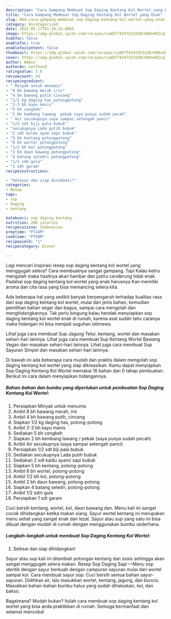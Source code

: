 ```yaml
---
description: "Cara Gampang Membuat Sop Daging Kentang Kol Wortel yang Enak"
title: "Cara Gampang Membuat Sop Daging Kentang Kol Wortel yang Enak"
slug: 964-cara-gampang-membuat-sop-daging-kentang-kol-wortel-yang-enak
category: Uncategorized
date: 2022-05-17T01:26:24.098Z
image: https://img-global.cpcdn.com/recipes/cadbff4347d232d0/680x482cq70/sop-daging-kentang-kol-wortel-foto-resep-utama.jpg
hideToc: false
enableToc: true
enableTocContent: false
thumbnail: https://img-global.cpcdn.com/recipes/cadbff4347d232d0/680x482cq70/sop-daging-kentang-kol-wortel-foto-resep-utama.jpg
cover: https://img-global.cpcdn.com/recipes/cadbff4347d232d0/680x482cq70/sop-daging-kentang-kol-wortel-foto-resep-utama.jpg
author: Admin
authorAv: notfound
ratingvalue: 3.8
reviewcount: 24
recipeingredient:
- " Minyak untuk menumis"
- "8 bh bawang merah iris"
- "4 bh bawang putih cincang"
- "1/2 kg daging has potongpotong"
- "2-3 bh kayu manis"
- "5 bh cengkeh"
- "2 bh kembang lawang  pekak saya punya sudah pecah"
- " Air secukupnya saya sampai setengah panci"
- "1/2 sdt biji pala bubuk"
- "secukupnya Lada putih bubuk"
- "2 sdt kaldu ayam sapi bubuk"
- "5 bh kentang potongpotong"
- "8 bh wortel potongpotong"
- "1/2 bh kol potongpotong"
- "2 bh daun bawang potongpotong"
- "4 batang seledri potongpotong"
- "1/2 sdm gula"
- "1 sdt garam"
recipeinstructions:

- "Selesai dan siap dinikmati!"
categories:
- Resep
tags:
- sop
- daging
- kentang

katakunci: sop daging kentang 
nutrition: 280 calories
recipecuisine: Indonesian
preptime: "PT24M"
cooktime: "PT59M"
recipeyield: "1"
recipecategory: Dinner

---
```



Lagi mencari inspirasi resep sop daging kentang kol wortel yang menggugah selera? Cara membuatnya sangat gampang. Tapi Kalau keliru mengolah maka hasilnya akan hambar dan justru cenderung tidak enak. Padahal sop daging kentang kol wortel yang enak harusnya Kan memiliki aroma dan cita rasa yang bisa memancing selera kita.


Ada beberapa hal yang sedikit banyak berpengaruh terhadap kualitas rasa dari sop daging kentang kol wortel, mulai dari jenis bahan, kemudian pemilihan bahan segar dan bagus, sampai cara mengolah dan menghidangkannya. Tak perlu bingung kalau hendak menyiapkan sop daging kentang kol wortel enak di rumah, karena asal sudah tahu caranya maka hidangan ini bisa menjadi suguhan istimewa.

Lihat juga cara membuat Sup Jagung Telur, kentang, wortel dan masakan sehari-hari lainnya. Lihat juga cara membuat Sup Kentang Wortel Bawang Vegan dan masakan sehari-hari lainnya. Lihat juga cara membuat Sup Sayuran Simpel dan masakan sehari-hari lainnya.


Di bawah ini ada beberapa cara mudah dan praktis dalam mengolah sop daging kentang kol wortel yang siap dikreasikan. Kamu dapat menyiapkan Sop Daging Kentang Kol Wortel memakai 18 bahan dan 0 tahap pembuatan. Berikut ini cara dalam menyiapkan hidangannya.

<!--inarticleads1-->

##### Bahan-bahan dan bumbu yang diperlukan untuk pembuatan Sop Daging Kentang Kol Wortel:

1. Persiapkan  Minyak untuk menumis
1. Ambil 8 bh bawang merah, iris
1. Ambil 4 bh bawang putih, cincang
1. Siapkan 1/2 kg daging has, potong-potong
1. Ambil 2-3 bh kayu manis
1. Sediakan 5 bh cengkeh
1. Siapkan 2 bh kembang lawang / pekak (saya punya sudah pecah)
1. Ambil  Air secukupnya (saya sampai setengah panci)
1. Persiapkan 1/2 sdt biji pala bubuk
1. Sediakan secukupnya Lada putih bubuk
1. Sediakan 2 sdt kaldu ayam/ sapi bubuk
1. Siapkan 5 bh kentang, potong-potong
1. Ambil 8 bh wortel, potong-potong
1. Ambil 1/2 bh kol, potong-potong
1. Ambil 2 bh daun bawang, potong-potong
1. Siapkan 4 batang seledri, potong-potong
1. Ambil 1/2 sdm gula
1. Persiapkan 1 sdt garam


Cuci bersih kentang, wortel, kol, daun bawang dan. Menu kali ini sangat cocok dihidangkan ketika makan siang. Sayur wortel kentang ini merupakan menu sehat yang sangat enak dan lezat. Sayur atau sup yang satu ini bisa dibuat dengan mudah di rumah dengan menggunakan bumbu sederhana. 

<!--inarticleads2-->

##### Langkah-langkah untuk membuat Sop Daging Kentang Kol Wortel:


1. Selesai dan siap dihidangkan!

Sayur atau sup kali ini ditambah potongan kentang dan sosis sehingga akan sangat menggugah selera makan. Resep Sop Daging Sapi —Menu sop identik dengan sayur berkuah dengan campuran sayuran mulai dari wortel sampai kol. Cara membuat sayur sop: Cuci bersih semua bahan sayur-sayuran. Didihkan air, lalu masukkan wortel, kentang, jagung, dan buncis. Masukkan bahan-bahan bumbu halus yang sudah dihaluskan, kol, dan bakso. 

Bagaimana? Mudah bukan? Itulah cara membuat sop daging kentang kol wortel yang bisa anda praktikkan di rumah. Semoga bermanfaat dan selamat mencoba!
